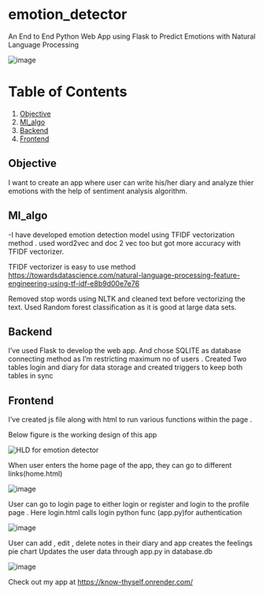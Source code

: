 # emotion_detector
An End to End Python Web App using Flask to Predict Emotions with Natural Language Processing

![image](https://user-images.githubusercontent.com/73159496/202917018-ff0221c2-50d6-4524-8ab7-93ae19c17787.png)

# Table of Contents

1. [Objective](#Objective)
2. [Ml_algo](#Ml_algo)
3. [Backend](#Backend)
4. [Frontend](#Frontend)



## Objective
I want to create an app where user can write his/her diary and analyze thier emotions with the help of sentiment analysis algorithm.

## Ml_algo
-I have developed emotion detection model using TFIDF  vectorization method .
 used word2vec and doc 2 vec too but  got more accuracy with TFIDF vectorizer.

TFIDF  vectorizer is easy to use method 
https://towardsdatascience.com/natural-language-processing-feature-engineering-using-tf-idf-e8b9d00e7e76

Removed  stop words  using NLTK  and cleaned text before vectorizing the text.
Used Random forest classification as it is good at large data sets.

## Backend
I’ve used Flask  to develop the  web app. And chose SQLITE as database connecting method as  I’m restricting maximum no of users .
Created Two tables login and diary for data storage  and created triggers to keep both tables in sync

## Frontend
I’ve created js file along with html to run various functions within the page .


Below figure is the working  design of this app

![HLD for emotion detector](https://user-images.githubusercontent.com/73159496/202917105-93d1f227-7fc2-40a8-9cdd-b3285dd39a26.jpg)


When user enters the home page of the app, they can go to different links(home.html)

![image](https://user-images.githubusercontent.com/73159496/202916989-85d2fc89-a8c4-4d78-b5e1-df0fe1aa8321.png)

 
User can go to login page to either login or register and login to the profile page .
Here login.html calls  login python func (app.py)for authentication 

![image](https://user-images.githubusercontent.com/73159496/202917010-20b4249a-ac28-4cb0-b5bc-721cfd8677d0.png)




User can add , edit , delete notes in their diary and app creates the  feelings pie chart 
Updates the user data through app.py in database.db


![image](https://user-images.githubusercontent.com/73159496/202917018-ff0221c2-50d6-4524-8ab7-93ae19c17787.png)


Check out my app at 
https://know-thyself.onrender.com/


